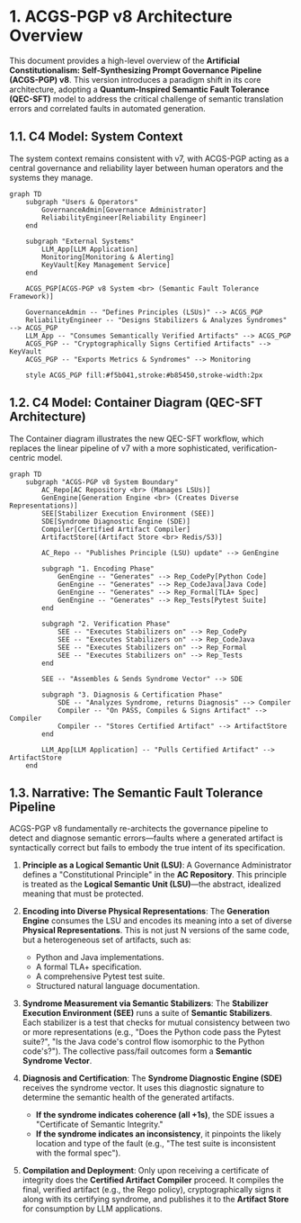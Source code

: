 # 1. ACGS-PGP v8 Architecture Overview

This document provides a high-level overview of the **Artificial Constitutionalism: Self-Synthesizing Prompt Governance Pipeline (ACGS-PGP) v8**. This version introduces a paradigm shift in its core architecture, adopting a **Quantum-Inspired Semantic Fault Tolerance (QEC-SFT)** model to address the critical challenge of semantic translation errors and correlated faults in automated generation.

## 1.1. C4 Model: System Context

The system context remains consistent with v7, with ACGS-PGP acting as a central governance and reliability layer between human operators and the systems they manage.

```mermaid
graph TD
    subgraph "Users & Operators"
        GovernanceAdmin[Governance Administrator]
        ReliabilityEngineer[Reliability Engineer]
    end

    subgraph "External Systems"
        LLM_App[LLM Application]
        Monitoring[Monitoring & Alerting]
        KeyVault[Key Management Service]
    end

    ACGS_PGP[ACGS-PGP v8 System <br> (Semantic Fault Tolerance Framework)]

    GovernanceAdmin -- "Defines Principles (LSUs)" --> ACGS_PGP
    ReliabilityEngineer -- "Designs Stabilizers & Analyzes Syndromes" --> ACGS_PGP
    LLM_App -- "Consumes Semantically Verified Artifacts" --> ACGS_PGP
    ACGS_PGP -- "Cryptographically Signs Certified Artifacts" --> KeyVault
    ACGS_PGP -- "Exports Metrics & Syndromes" --> Monitoring

    style ACGS_PGP fill:#f5b041,stroke:#b85450,stroke-width:2px
```

## 1.2. C4 Model: Container Diagram (QEC-SFT Architecture)

The Container diagram illustrates the new QEC-SFT workflow, which replaces the linear pipeline of v7 with a more sophisticated, verification-centric model.

```mermaid
graph TD
    subgraph "ACGS-PGP v8 System Boundary"
        AC_Repo[AC Repository <br> (Manages LSUs)]
        GenEngine[Generation Engine <br> (Creates Diverse Representations)]
        SEE[Stabilizer Execution Environment (SEE)]
        SDE[Syndrome Diagnostic Engine (SDE)]
        Compiler[Certified Artifact Compiler]
        ArtifactStore[(Artifact Store <br> Redis/S3)]

        AC_Repo -- "Publishes Principle (LSU) update" --> GenEngine

        subgraph "1. Encoding Phase"
            GenEngine -- "Generates" --> Rep_CodePy[Python Code]
            GenEngine -- "Generates" --> Rep_CodeJava[Java Code]
            GenEngine -- "Generates" --> Rep_Formal[TLA+ Spec]
            GenEngine -- "Generates" --> Rep_Tests[Pytest Suite]
        end

        subgraph "2. Verification Phase"
            SEE -- "Executes Stabilizers on" --> Rep_CodePy
            SEE -- "Executes Stabilizers on" --> Rep_CodeJava
            SEE -- "Executes Stabilizers on" --> Rep_Formal
            SEE -- "Executes Stabilizers on" --> Rep_Tests
        end

        SEE -- "Assembles & Sends Syndrome Vector" --> SDE

        subgraph "3. Diagnosis & Certification Phase"
            SDE -- "Analyzes Syndrome, returns Diagnosis" --> Compiler
            Compiler -- "On PASS, Compiles & Signs Artifact" --> Compiler
            Compiler -- "Stores Certified Artifact" --> ArtifactStore
        end

        LLM_App[LLM Application] -- "Pulls Certified Artifact" --> ArtifactStore
    end
```

## 1.3. Narrative: The Semantic Fault Tolerance Pipeline

ACGS-PGP v8 fundamentally re-architects the governance pipeline to detect and diagnose semantic errors—faults where a generated artifact is syntactically correct but fails to embody the true intent of its specification.

1.  **Principle as a Logical Semantic Unit (LSU)**: A Governance Administrator defines a "Constitutional Principle" in the **AC Repository**. This principle is treated as the **Logical Semantic Unit (LSU)**—the abstract, idealized meaning that must be protected.

2.  **Encoding into Diverse Physical Representations**: The **Generation Engine** consumes the LSU and encodes its meaning into a set of diverse **Physical Representations**. This is not just N versions of the same code, but a heterogeneous set of artifacts, such as:
    *   Python and Java implementations.
    *   A formal TLA+ specification.
    *   A comprehensive Pytest test suite.
    *   Structured natural language documentation.

3.  **Syndrome Measurement via Semantic Stabilizers**: The **Stabilizer Execution Environment (SEE)** runs a suite of **Semantic Stabilizers**. Each stabilizer is a test that checks for mutual consistency between two or more representations (e.g., "Does the Python code pass the Pytest suite?", "Is the Java code's control flow isomorphic to the Python code's?"). The collective pass/fail outcomes form a **Semantic Syndrome Vector**.

4.  **Diagnosis and Certification**: The **Syndrome Diagnostic Engine (SDE)** receives the syndrome vector. It uses this diagnostic signature to determine the semantic health of the generated artifacts.
    *   **If the syndrome indicates coherence (all +1s)**, the SDE issues a "Certificate of Semantic Integrity."
    *   **If the syndrome indicates an inconsistency**, it pinpoints the likely location and type of the fault (e.g., "The test suite is inconsistent with the formal spec").

5.  **Compilation and Deployment**: Only upon receiving a certificate of integrity does the **Certified Artifact Compiler** proceed. It compiles the final, verified artifact (e.g., the Rego policy), cryptographically signs it along with its certifying syndrome, and publishes it to the **Artifact Store** for consumption by LLM applications.
